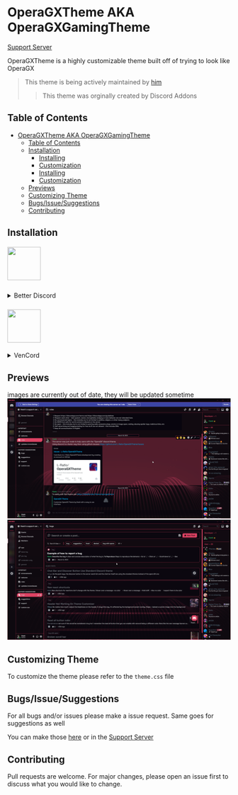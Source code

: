 # OperaGXTheme AKA OperaGXGamingTheme

[Support Server](https://discord.gg/Xn7UUQUHbN)

OperaGXTheme is a highly customizable theme built off of trying to look like OperaGX


>This theme is being actively maintained by [him](https://github.com/L-Ratio)
>> This theme was orginally created by Discord Addons

## Table of Contents
- [OperaGXTheme AKA OperaGXGamingTheme](#operagxtheme-aka-operagxgamingtheme)
  - [Table of Contents](#table-of-contents)
  - [Installation](#installation)
    - [Installing](#installing)
    - [Customization](#customization)
    - [Installing](#installing-1)
    - [Customization](#customization-1)
  - [Previews](#previews)
  - [Customizing Theme](#customizing-theme)
  - [Bugs/Issue/Suggestions](#bugsissuesuggestions)
  - [Contributing](#contributing)

## Installation

<div style=”text-align:center;” align="center">
<h5 align="left">

   <img src="https://cdn.discordapp.com/icons/86004744966914048/babd1af3fa6011a50e418a80f4970ceb.webp?size=96" width="75" height="75"/>

</h5>
</div>
<details>
  <summary>Better Discord</summary>

   ### Installing
1. Download the [theme](https://raw.githubusercontent.com/L-Ratio/OperaGXTheme/main/release/OperaGX.theme.css)
   - Extract the `theme.css` to your BD theme folder
     -  Enable it in settings
### Customization
2. Open Settings
   - Search for `OperaGX`
     - Open the file
         - Edit the given values to change how the theme looks
</details>

<div style=”text-align:center;” align="center">
<h3 align="left">

<img src="https://avatars.githubusercontent.com/u/113042587?s=200&v=4" width="75" height="75"/>

</h3>
</div>
<details>
  <summary>VenCord</summary>
   
   ### Installing
0. You can also follow the instructions for BetterDiscord, if you wish to not do it this way.
1. Copy `https://l-ratio.github.io/OperaGXTheme/release/OperaGX.theme.css`
   - Paste it in themes
  ### Customization
1. Copy everything in `https://l-ratio.github.io/OperaGXTheme/release/OperaGX.theme.css`
   - Open Vencord settings
     - Click `Open QuickCSS File`
       - Paste everything in the window
         - Customize everything you'd like to
  
</details>

## Previews

   images are currently out of date, they will be updated sometime
![image](./Backgrounds/discordpreview1.png)
![image](./Backgrounds/discordpreview2.png)

## Customizing Theme

   To customize the theme please refer to the `theme.css` file

## Bugs/Issue/Suggestions

 For all bugs and/or issues please make a issue request. Same goes for suggestions as well

 You can make those [here](https://github.com/L-Ratio/OperaGXTheme/issues) or in the [Support Server](https://discord.gg/Xn7UUQUHbN)

## Contributing

Pull requests are welcome. For major changes, please open an issue first to discuss what you would like to change.

